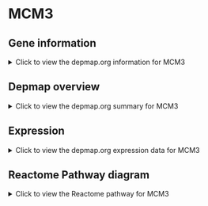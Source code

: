 <h1>MCM3</h1>

<h2>Gene information</h2>
<details>
  <summary>Click to view the depmap.org information for MCM3</summary>
  <p><a href="https://depmap.org/portal/gene/MCM3?tab=about" target="_BLANK">Open page in a new tab...</a></p>
  <iframe src="https://depmap.org/portal/gene/MCM3?tab=about" style="border:none;width:100%;height:800px"></iframe>
</details>

<h2>Depmap overview</h2>
<details>
  <summary>Click to view the depmap.org summary for MCM3</summary>
  <p><a href="https://depmap.org/portal/gene/MCM3?tab=overview" target="_BLANK">Open page in a new tab...</a></p>
  <iframe src="https://depmap.org/portal/gene/MCM3?tab=overview" style="border:none;width:100%;height:800px"></iframe>
</details>

<h2>Expression</h2>
<details>
  <summary>Click to view the depmap.org expression data for MCM3</summary>
  <p><a href="https://depmap.org/portal/gene/MCM3?tab=characterization" target="_BLANK">Open page in a new tab...</a></p>
  <iframe src="https://depmap.org/portal/gene/MCM3?tab=characterization" style="border:none;width:100%;height:800px"></iframe>
</details>



<h2>Reactome Pathway diagram</h2>
<details>
  <summary>Click to view the Reactome pathway for MCM3</summary>
  <p><a href="https://reactome.org/PathwayBrowser/#/R-HSA-69052" target="_BLANK">Open page in a new tab...</a></p>
  <p>Switching of origins to a post-replicative state</p>
<iframe src="https://reactome.org/PathwayBrowser/#/R-HSA-69052" style="border:none;width:100%;height:800px"></iframe>
</details>



